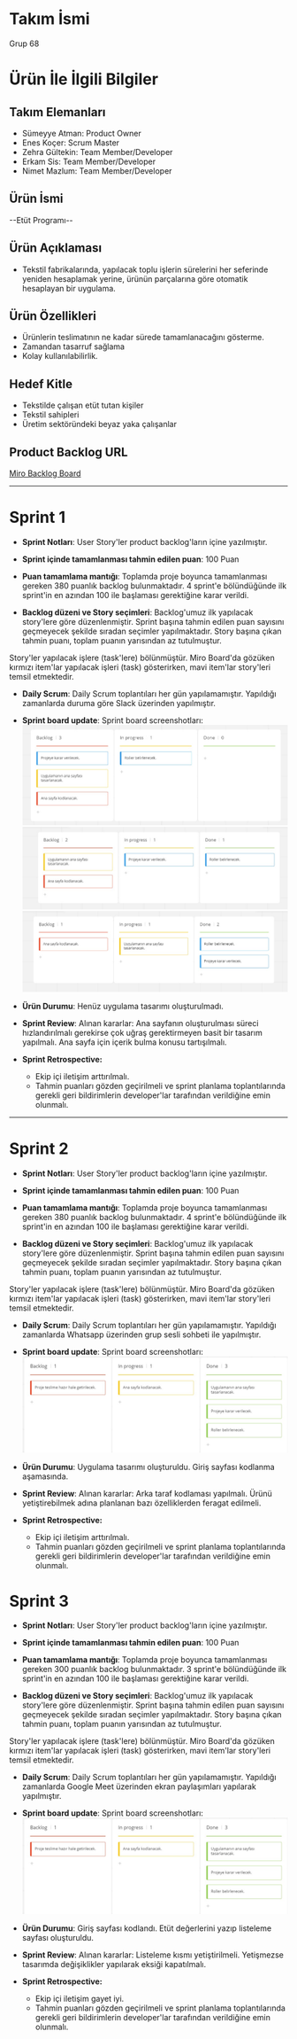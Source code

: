 # **Takım İsmi**

Grup 68

# Ürün İle İlgili Bilgiler

## Takım Elemanları

- Sümeyye Atman: Product Owner
- Enes Koçer: Scrum Master
- Zehra Gültekin: Team Member/Developer
- Erkam Sis: Team Member/Developer
- Nimet Mazlum: Team Member/Developer

## Ürün İsmi

--Etüt Programı--

## Ürün Açıklaması

- Tekstil fabrikalarında, yapılacak toplu işlerin sürelerini her seferinde yeniden hesaplamak yerine, ürünün parçalarına göre otomatik hesaplayan bir uygulama.

## Ürün Özellikleri

- Ürünlerin teslimatının ne kadar sürede tamamlanacağını gösterme.
- Zamandan tasarruf sağlama
- Kolay kullanılabilirlik.

## Hedef Kitle

- Tekstilde çalışan etüt tutan kişiler
- Tekstil sahipleri
- Üretim sektöründeki beyaz yaka çalışanlar

## Product Backlog URL

[Miro Backlog Board](https://miro.com/app/board/uXjVO28enq8=/)

---

# Sprint 1

- **Sprint Notları**: User Story'ler product backlog'ların içine yazılmıştır. 

- **Sprint içinde tamamlanması tahmin edilen puan**: 100 Puan

- **Puan tamamlama mantığı**: Toplamda proje boyunca tamamlanması gereken 380 puanlık backlog bulunmaktadır. 4 sprint'e bölündüğünde ilk sprint'in en azından 100 ile başlaması gerektiğine karar verildi.

- **Backlog düzeni ve Story seçimleri**: Backlog'umuz ilk yapılacak story'lere göre düzenlenmiştir. Sprint başına tahmin edilen puan sayısını geçmeyecek şekilde sıradan seçimler yapılmaktadır. Story başına çıkan tahmin puanı, toplam puanın yarısından az tutulmuştur. 

Story'ler yapılacak işlere (task'lere) bölünmüştür. Miro Board'da gözüken kırmızı item'lar yapılacak işleri (task) gösterirken, mavi item'lar story'leri temsil etmektedir.

- **Daily Scrum**: Daily Scrum toplantıları her gün yapılamamıştır. Yapıldığı zamanlarda duruma göre Slack üzerinden yapılmıştır.

- **Sprint board update**: Sprint board screenshotları: 
![Backlog 1](https://raw.githubusercontent.com/kocerenes/akademi_bootcamp/main/Sprint1Doc/backlog_1.jpeg) 
![Backlog 2](https://raw.githubusercontent.com/kocerenes/akademi_bootcamp/main/Sprint1Doc/backlog_2.jpeg) 
![Backlog 3](https://raw.githubusercontent.com/kocerenes/akademi_bootcamp/main/Sprint1Doc/backlog_3.jpeg)

- **Ürün Durumu**: Henüz uygulama tasarımı oluşturulmadı.

- **Sprint Review**: 
Alınan kararlar: Ana sayfanın oluşturulması süreci hızlandırılmalı gerekirse çok uğraş gerektirmeyen basit bir tasarım yapılmalı. Ana sayfa için içerik bulma konusu tartışılmalı.

- **Sprint Retrospective:**
  - Ekip içi iletişim arttırılmalı. 
  - Tahmin puanları gözden geçirilmeli ve sprint planlama toplantılarında gerekli geri bildirimlerin developer'lar tarafından verildiğine emin olunmalı.

---

# Sprint 2
- **Sprint Notları**: User Story'ler product backlog'ların içine yazılmıştır. 

- **Sprint içinde tamamlanması tahmin edilen puan**: 100 Puan

- **Puan tamamlama mantığı**: Toplamda proje boyunca tamamlanması gereken 380 puanlık backlog bulunmaktadır. 4 sprint'e bölündüğünde ilk sprint'in en azından 100 ile başlaması gerektiğine karar verildi.

- **Backlog düzeni ve Story seçimleri**: Backlog'umuz ilk yapılacak story'lere göre düzenlenmiştir. Sprint başına tahmin edilen puan sayısını geçmeyecek şekilde sıradan seçimler yapılmaktadır. Story başına çıkan tahmin puanı, toplam puanın yarısından az tutulmuştur. 

Story'ler yapılacak işlere (task'lere) bölünmüştür. Miro Board'da gözüken kırmızı item'lar yapılacak işleri (task) gösterirken, mavi item'lar story'leri temsil etmektedir.

- **Daily Scrum**: Daily Scrum toplantıları her gün yapılamamıştır. Yapıldığı zamanlarda Whatsapp üzerinden grup sesli sohbeti ile yapılmıştır.

- **Sprint board update**: Sprint board screenshotları: 
![Backlog 1](https://raw.githubusercontent.com/kocerenes/akademi_bootcamp/main/Sprint2Doc/sprint2.jpeg) 


- **Ürün Durumu**: Uygulama tasarımı oluşturuldu. Giriş sayfası kodlanma aşamasında.

- **Sprint Review**: 
Alınan kararlar: Arka taraf kodlaması yapılmalı. Ürünü yetiştirebilmek adına planlanan bazı özelliklerden feragat edilmeli. 

- **Sprint Retrospective:**
  - Ekip içi iletişim arttırılmalı. 
  - Tahmin puanları gözden geçirilmeli ve sprint planlama toplantılarında gerekli geri bildirimlerin developer'lar tarafından verildiğine emin olunmalı.

# Sprint 3

- **Sprint Notları**: User Story'ler product backlog'ların içine yazılmıştır. 

- **Sprint içinde tamamlanması tahmin edilen puan**: 100 Puan

- **Puan tamamlama mantığı**: Toplamda proje boyunca tamamlanması gereken 300 puanlık backlog bulunmaktadır. 3 sprint'e bölündüğünde ilk sprint'in en azından 100 ile başlaması gerektiğine karar verildi.

- **Backlog düzeni ve Story seçimleri**: Backlog'umuz ilk yapılacak story'lere göre düzenlenmiştir. Sprint başına tahmin edilen puan sayısını geçmeyecek şekilde sıradan seçimler yapılmaktadır. Story başına çıkan tahmin puanı, toplam puanın yarısından az tutulmuştur. 

Story'ler yapılacak işlere (task'lere) bölünmüştür. Miro Board'da gözüken kırmızı item'lar yapılacak işleri (task) gösterirken, mavi item'lar story'leri temsil etmektedir.

- **Daily Scrum**: Daily Scrum toplantıları her gün yapılamamıştır. Yapıldığı zamanlarda Google Meet üzerinden ekran paylaşımları yapılarak yapılmıştır.

- **Sprint board update**: Sprint board screenshotları: 
![Backlog 1](https://raw.githubusercontent.com/kocerenes/akademi_bootcamp/main/Sprint2Doc/sprint2.jpeg) 


- **Ürün Durumu**: Giriş sayfası kodlandı. Etüt değerlerini yazıp listeleme sayfası oluşturuldu.

- **Sprint Review**: 
Alınan kararlar: Listeleme kısmı yetiştirilmeli. Yetişmezse tasarımda değişiklikler yapılarak eksiği kapatılmalı.

- **Sprint Retrospective:**
  - Ekip içi iletişim gayet iyi. 
  - Tahmin puanları gözden geçirilmeli ve sprint planlama toplantılarında gerekli geri bildirimlerin developer'lar tarafından verildiğine emin olunmalı.

